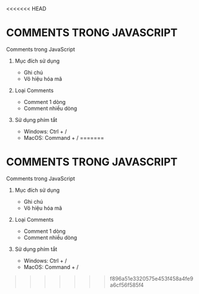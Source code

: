 <<<<<<< HEAD
# COMMENTS TRONG JAVASCRIPT

Comments trong JavaScript

1. Mục đích sử dụng

   - Ghi chú
   - Vô hiệu hóa mã

2. Loại Comments
   - Comment 1 dòng
   - Comment nhiều dòng
3. Sử dụng phím tắt
   - Windows: Ctrl + /
   - MacOS: Command + /
=======
# COMMENTS TRONG JAVASCRIPT

Comments trong JavaScript

1. Mục đích sử dụng

   - Ghi chú
   - Vô hiệu hóa mã

2. Loại Comments
   - Comment 1 dòng
   - Comment nhiều dòng
3. Sử dụng phím tắt
   - Windows: Ctrl + /
   - MacOS: Command + /
>>>>>>> f896a51e3320575e453f458a4fe9a6cf56f585f4
